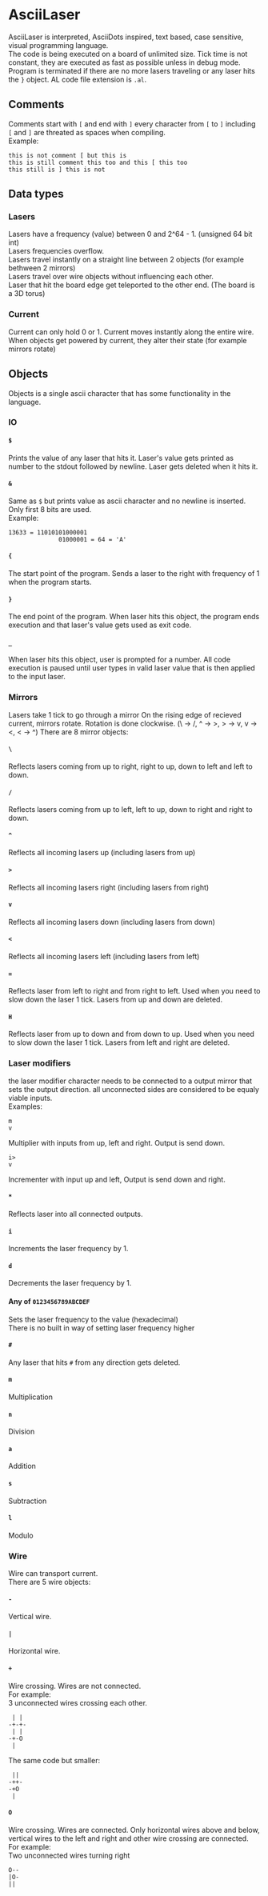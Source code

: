 # AsciiLaser
AsciiLaser is interpreted, AsciiDots inspired, text based, case sensitive, visual programming language.  
The code is being executed on a board of unlimited size. Tick time is not constant, they are executed as fast as possible unless in debug mode. Program is terminated if there are no more lasers traveling or any laser hits the `}` object.
AL code file extension is `.al`.

## Comments
Comments start with `[` and end with `]` every character from `[` to `]` including `[` and `]` are threated as spaces when compiling.  
Example:
```
this is not comment [ but this is
this is still comment this too and this [ this too
this still is ] this is not
```

## Data types

### Lasers
Lasers have a frequency (value) between 0 and 2^64 - 1. (unsigned 64 bit int)  
Lasers frequencies overflow.  
Lasers travel instantly on a straight line between 2 objects (for example bethween 2 mirrors)  
Lasers travel over wire objects without influencing each other.  
Laser that hit the board edge get teleported to the other end. (The board is a 3D torus)  

### Current
Current can only hold 0 or 1.
Current moves instantly along the entire wire.  
When objects get powered by current, they alter their state (for example mirrors rotate)

## Objects
Objects is a single ascii character that has some functionality in the language.

### IO

#### `$`
Prints the value of any laser that hits it. Laser's value gets printed as number to the stdout followed by newline. Laser gets deleted when it hits it.

#### `&`
Same as `$` but prints value as ascii character and no newline is inserted.  
Only first 8 bits are used.  
Example:
```
13633 = 11010101000001
              01000001 = 64 = 'A'
```

#### `{`
The start point of the program. Sends a laser to the right with frequency of 1 when the program starts.

#### `}`
The end point of the program. When laser hits this object, the program ends execution and that laser's value gets used as exit code.

#### `_`
When laser hits this object, user is prompted for a number. All code execution is paused until user types in valid laser value that is then applied to the input laser.

### Mirrors
Lasers take 1 tick to go through a mirror
On the rising edge of recieved current, mirrors rotate.
Rotation is done clockwise. (\ -> /, ^ -> >, > -> v, v -> <, < -> ^)
There are 8 mirror objects:

#### `\`
Reflects lasers coming from up to right, right to up, down to left and left to down.

#### `/`
Reflects lasers coming from up to left, left to up, down to right and right to down.

#### `^`
Reflects all incoming lasers up (including lasers from up)

#### `>`
Reflects all incoming lasers right (including lasers from right)

#### `v`
Reflects all incoming lasers down (including lasers from down)

#### `<`
Reflects all incoming lasers left (including lasers from left)

#### `=`
Reflects laser from left to right and from right to left.
Used when you need to slow down the laser 1 tick.
Lasers from up and down are deleted.

#### `H`
Reflects laser from up to down and from down to up.
Used when you need to slow down the laser 1 tick.
Lasers from left and right are deleted.

### Laser modifiers
the laser modifier character needs to be connected to a output mirror that sets the output direction. all unconnected sides are considered to be equaly viable inputs.  
Examples:
```
m
v
```
Multiplier with inputs from up, left and right. Output is send down.
```
i>
v
```
Incrementer with input up and left, Output is send down and right.

#### `*`
Reflects laser into all connected outputs.

#### `i`
Increments the laser frequency by 1.

#### `d`
Decrements the laser frequency by 1.

#### Any of `0123456789ABCDEF`
Sets the laser frequency to the value (hexadecimal)  
There is no built in way of setting laser frequency higher

#### `#`
Any laser that hits `#` from any direction gets deleted.

#### `m`
Multiplication

#### `n`
Division

#### `a`
Addition

#### `s`
Subtraction

#### `l`
Modulo

### Wire
Wire can transport current.  
There are 5 wire objects:

#### `-`
Vertical wire.

#### `|`
Horizontal wire.

#### `+`
Wire crossing. Wires are not connected.  
For example:  
3 unconnected wires crossing each other.
```
 | |
-+-+-
 | |
-+-O
 |
```
The same code but smaller:
```
 ||
-++-
-+O
 |
```

#### `O`
Wire crossing. Wires are connected.
Only horizontal wires above and below, vertical wires to the left and right and other wire crossing are connected.  
For example:  
Two unconnected wires turning right
```
O--
|O-
||
```

